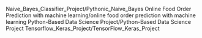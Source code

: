 Naive_Bayes_Classifier_Project/Pythonic_Naive_Bayes
Online Food Order Prediction with machine learning/online food order prediction with machine learning
Python-Based Data Science Project/Python-Based Data Science Project
Tensorflow_Keras_Project/TensorFlow_Keras_Project

